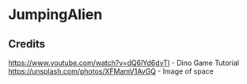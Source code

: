 # JumpingAlien

## Credits

https://www.youtube.com/watch?v=dQ6lYd6dyTI - Dino Game Tutorial
https://unsplash.com/photos/XFMamV1AvGQ - Image of space

